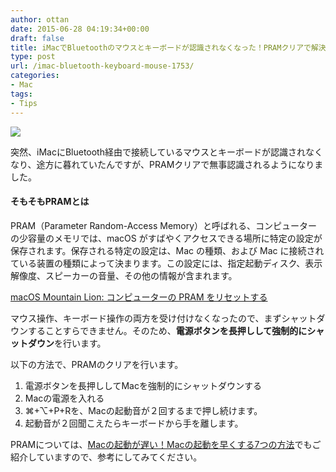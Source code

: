 ```yaml
---
author: ottan
date: 2015-06-28 04:19:34+00:00
draft: false
title: iMacでBluetoothのマウスとキーボードが認識されなくなった！PRAMクリアで解決
type: post
url: /imac-bluetooth-keyboard-mouse-1753/
categories:
- Mac
tags:
- Tips
---
```


![](/images/2015/06/150628-558f75d963fd0.jpg)






突然、iMacにBluetooth経由で接続しているマウスとキーボードが認識されなくなり、途方に暮れていたんですが、PRAMクリアで無事認識されるようになりました。








#### そもそもPRAMとは




PRAM（Parameter Random-Access Memory）と呼ばれる、コンピューターの少容量のメモリでは、macOS がすばやくアクセスできる場所に特定の設定が保存されます。保存される特定の設定は、Mac の種類、および Mac に接続されている装置の種類によって決まります。この設定には、指定起動ディスク、表示解像度、スピーカーの音量、その他の情報が含まれます。




[macOS Mountain Lion: コンピューターの PRAM をリセットする](https://support.apple.com/kb/PH11243?locale=ja_JP&viewlocale=ja_JP)








マウス操作、キーボード操作の両方を受け付けなくなったので、まずシャットダウンすることすらできません。そのため、**電源ボタンを長押しして強制的にシャットダウン**を行います。





以下の方法で、PRAMのクリアを行います。






  1. 電源ボタンを長押ししてMacを強制的にシャットダウンする
  2. Macの電源を入れる
  3. ⌘+⌥+P+Rを、Macの起動音が２回するまで押し続けます。
  4. 起動音が２回聞こえたらキーボードから手を離します。




PRAMについては、[Macの起動が遅い！Macの起動を早くする7つの方法](/mac-boot-speed-up-1590/)でもご紹介していますので、参考にしてみてください。
